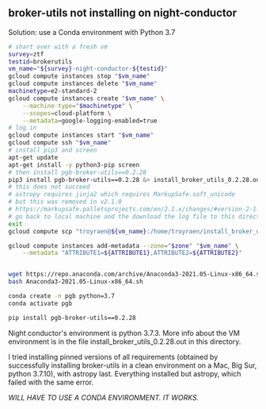 
## broker-utils not installing on night-conductor

Solution: use a Conda environment with Python 3.7

```bash
# shart over with a fresh vm
survey=ztf
testid=brokerutils
vm_name="${survey}-night-conductor-${testid}"
gcloud compute instances stop "$vm_name"
gcloud compute instances delete "$vm_name"
machinetype=e2-standard-2
gcloud compute instances create "$vm_name" \
    --machine-type="$machinetype" \
    --scopes=cloud-platform \
    --metadata=google-logging-enabled=true
# log in
gcloud compute instances start "$vm_name"
gcloud compute ssh "$vm_name"
# install pip3 and screen
apt-get update
apt-get install -y python3-pip screen
# then install pgb-broker-utils==0.2.28
pip3 install pgb-broker-utils==0.2.28 &> install_broker_utils_0.2.28.out
# this does not succeed
# astropy requires jinja2 which requires MarkupSafe.soft_unicode
# but this was removed in v2.1.0
# https://markupsafe.palletsprojects.com/en/2.1.x/changes/#version-2-1-0
# go back to local machine and the download the log file to this directory
exit
gcloud compute scp "troyraen@${vm_name}:/home/troyraen/install_broker_utils_0.2.28.out" .

gcloud compute instances add-metadata --zone="$zone" "$vm_name" \
    --metadata "ATTRIBUTE1=${ATTRIBUTE1},ATTRIBUTE2=${ATTRIBUTE2}"


wget https://repo.anaconda.com/archive/Anaconda3-2021.05-Linux-x86_64.sh
bash Anaconda3-2021.05-Linux-x86_64.sh

conda create -n pgb python=3.7
conda activate pgb

pip install pgb-broker-utils==0.2.28
```

Night conductor's environment is python 3.7.3.
More info about the VM environment is in the file install_broker_utils_0.2.28.out
in this directory.

I tried installing pinned versions of all requirements
(obtained by successfully installing broker-utils in a clean environment on a
Mac, Big Sur, python 3.7.10), with astropy last.
Everything installed but astropy, which failed with the same error.

*WILL HAVE TO USE A CONDA ENVIRONMENT. IT WORKS.*

